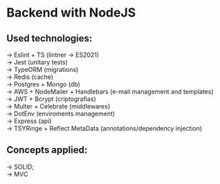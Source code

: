 # Backend with NodeJS

## Used technologies:
-> Eslint + TS (lintner -> ES2021) </br>
-> Jest (unitary tests) </br>
-> TypeORM (migrations) </br>
-> Redis (cache) </br>
-> Postgres + Mongo (db) </br>
-> AWS + NodeMailer + Handlebars (e-mail management and templates) </br>
-> JWT + Bcrypt (criptografias) </br>
-> Multer + Celebrate (middlewares) </br>
-> DotEnv (enviroments management) </br>
-> Express (api) </br>
-> TSYRinge + Reflect MetaData (annotations/dependency injection) </br>


## Concepts applied:
-> SOLID; </br>
-> MVC
